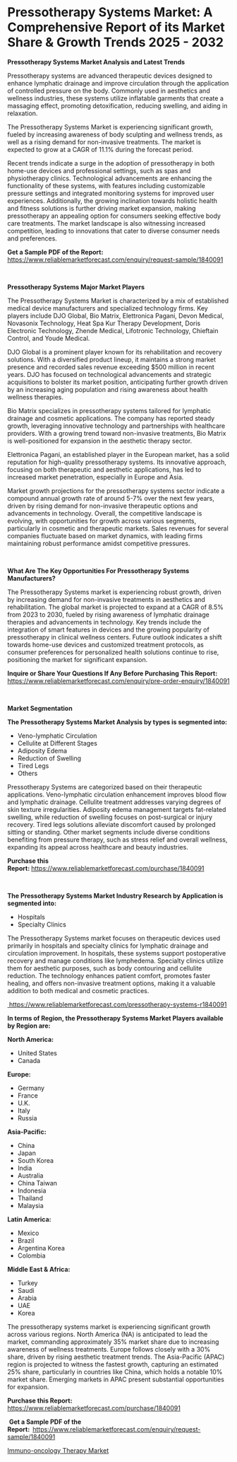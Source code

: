 <p><h1>Pressotherapy Systems Market: A Comprehensive Report of its Market Share & Growth Trends 2025 - 2032</h1></p><p><strong>Pressotherapy Systems Market Analysis and Latest Trends</strong></p>
<p><p>Pressotherapy systems are advanced therapeutic devices designed to enhance lymphatic drainage and improve circulation through the application of controlled pressure on the body. Commonly used in aesthetics and wellness industries, these systems utilize inflatable garments that create a massaging effect, promoting detoxification, reducing swelling, and aiding in relaxation. </p><p>The Pressotherapy Systems Market is experiencing significant growth, fueled by increasing awareness of body sculpting and wellness trends, as well as a rising demand for non-invasive treatments. The market is expected to grow at a CAGR of 11.1% during the forecast period. </p><p>Recent trends indicate a surge in the adoption of pressotherapy in both home-use devices and professional settings, such as spas and physiotherapy clinics. Technological advancements are enhancing the functionality of these systems, with features including customizable pressure settings and integrated monitoring systems for improved user experiences. Additionally, the growing inclination towards holistic health and fitness solutions is further driving market expansion, making pressotherapy an appealing option for consumers seeking effective body care treatments. The market landscape is also witnessing increased competition, leading to innovations that cater to diverse consumer needs and preferences.</p></p>
<p><strong>Get a Sample PDF of the Report:&nbsp;</strong> <a href="https://www.reliablemarketforecast.com/enquiry/request-sample/1840091?utm_campaign=3108&utm_medium=2&utm_source=Github&utm_content=ia&utm_term=09032025&utm_id=pressotherapy-systems">https://www.reliablemarketforecast.com/enquiry/request-sample/1840091</a></p>
<p>&nbsp;</p>
<p><strong>Pressotherapy Systems Major Market Players</strong></p>
<p><p>The Pressotherapy Systems Market is characterized by a mix of established medical device manufacturers and specialized technology firms. Key players include DJO Global, Bio Matrix, Elettronica Pagani, Devon Medical, Novasonix Technology, Heat Spa Kur Therapy Development, Doris Electronic Technology, Zhende Medical, Lifotronic Technology, Chieftain Control, and Youde Medical.</p><p>DJO Global is a prominent player known for its rehabilitation and recovery solutions. With a diversified product lineup, it maintains a strong market presence and recorded sales revenue exceeding $500 million in recent years. DJO has focused on technological advancements and strategic acquisitions to bolster its market position, anticipating further growth driven by an increasing aging population and rising awareness about health wellness therapies.</p><p>Bio Matrix specializes in pressotherapy systems tailored for lymphatic drainage and cosmetic applications. The company has reported steady growth, leveraging innovative technology and partnerships with healthcare providers. With a growing trend toward non-invasive treatments, Bio Matrix is well-positioned for expansion in the aesthetic therapy sector.</p><p>Elettronica Pagani, an established player in the European market, has a solid reputation for high-quality pressotherapy systems. Its innovative approach, focusing on both therapeutic and aesthetic applications, has led to increased market penetration, especially in Europe and Asia.</p><p>Market growth projections for the pressotherapy systems sector indicate a compound annual growth rate of around 5-7% over the next few years, driven by rising demand for non-invasive therapeutic options and advancements in technology. Overall, the competitive landscape is evolving, with opportunities for growth across various segments, particularly in cosmetic and therapeutic markets. Sales revenues for several companies fluctuate based on market dynamics, with leading firms maintaining robust performance amidst competitive pressures.</p></p>
<p>&nbsp;</p>
<p><strong>What Are The Key Opportunities For Pressotherapy Systems Manufacturers?</strong></p>
<p><p>The Pressotherapy Systems market is experiencing robust growth, driven by increasing demand for non-invasive treatments in aesthetics and rehabilitation. The global market is projected to expand at a CAGR of 8.5% from 2023 to 2030, fueled by rising awareness of lymphatic drainage therapies and advancements in technology. Key trends include the integration of smart features in devices and the growing popularity of pressotherapy in clinical wellness centers. Future outlook indicates a shift towards home-use devices and customized treatment protocols, as consumer preferences for personalized health solutions continue to rise, positioning the market for significant expansion.</p></p>
<p><strong>Inquire or Share Your Questions If Any Before Purchasing This Report:</strong> <a href="https://www.reliablemarketforecast.com/enquiry/pre-order-enquiry/1840091?utm_campaign=3108&utm_medium=2&utm_source=Github&utm_content=ia&utm_term=09032025&utm_id=pressotherapy-systems">https://www.reliablemarketforecast.com/enquiry/pre-order-enquiry/1840091</a></p>
<p>&nbsp;</p>
<p><strong>Market Segmentation</strong></p>
<p><strong>The Pressotherapy Systems Market Analysis by types is segmented into:</strong></p>
<p><ul><li>Veno-lymphatic Circulation</li><li>Cellulite at Different Stages</li><li>Adiposity Edema</li><li>Reduction of Swelling</li><li>Tired Legs</li><li>Others</li></ul></p>
<p><p>Pressotherapy Systems are categorized based on their therapeutic applications. Veno-lymphatic circulation enhancement improves blood flow and lymphatic drainage. Cellulite treatment addresses varying degrees of skin texture irregularities. Adiposity edema management targets fat-related swelling, while reduction of swelling focuses on post-surgical or injury recovery. Tired legs solutions alleviate discomfort caused by prolonged sitting or standing. Other market segments include diverse conditions benefiting from pressure therapy, such as stress relief and overall wellness, expanding its appeal across healthcare and beauty industries.</p></p>
<p><strong>Purchase this Report:&nbsp;</strong><a href="https://www.reliablemarketforecast.com/purchase/1840091?utm_campaign=3108&utm_medium=2&utm_source=Github&utm_content=ia&utm_term=09032025&utm_id=pressotherapy-systems">https://www.reliablemarketforecast.com/purchase/1840091</a></p>
<p>&nbsp;</p>
<p><strong>The Pressotherapy Systems Market Industry Research by Application is segmented into:</strong></p>
<p><ul><li>Hospitals</li><li>Specialty Clinics</li></ul></p>
<p><p>The Pressotherapy Systems market focuses on therapeutic devices used primarily in hospitals and specialty clinics for lymphatic drainage and circulation improvement. In hospitals, these systems support postoperative recovery and manage conditions like lymphedema. Specialty clinics utilize them for aesthetic purposes, such as body contouring and cellulite reduction. The technology enhances patient comfort, promotes faster healing, and offers non-invasive treatment options, making it a valuable addition to both medical and cosmetic practices.</p></p>
<p><a href="https://www.reliablemarketforecast.com/pressotherapy-systems-r1840091?utm_campaign=3108&utm_medium=2&utm_source=Github&utm_content=ia&utm_term=09032025&utm_id=pressotherapy-systems">&nbsp;https://www.reliablemarketforecast.com/pressotherapy-systems-r1840091</a></p>
<p><strong>In terms of Region, the Pressotherapy Systems Market Players available by Region are:</strong></p>
<p>
    <p> <strong> North America: </strong>
        <ul>
            <li>United States</li>
            <li>Canada</li>
        </ul>
        </p> 
    <p> <strong> Europe: </strong>
        <ul>
            <li>Germany</li>
            <li>France</li>
            <li>U.K.</li>
            <li>Italy</li>
            <li>Russia</li>
        </ul>
        </p> 
    <p> <strong> Asia-Pacific: </strong>
        <ul>
            <li>China</li>
            <li>Japan</li>
            <li>South Korea</li>
            <li>India</li>
            <li>Australia</li>
            <li>China Taiwan</li>
            <li>Indonesia</li>
            <li>Thailand</li>
            <li>Malaysia</li>
        </ul>
        </p> 
    <p> <strong> Latin America: </strong>
        <ul>
            <li>Mexico</li>
            <li>Brazil</li>
            <li>Argentina Korea</li>
            <li>Colombia</li>
        </ul>
        </p> 
    <p> <strong> Middle East & Africa: </strong>
        <ul>
            <li>Turkey</li>
            <li>Saudi</li>
            <li>Arabia</li>
            <li>UAE</li>
            <li>Korea</li>
        </ul>
    </p>
    </p>
<p><p>The pressotherapy systems market is experiencing significant growth across various regions. North America (NA) is anticipated to lead the market, commanding approximately 35% market share due to increasing awareness of wellness treatments. Europe follows closely with a 30% share, driven by rising aesthetic treatment trends. The Asia-Pacific (APAC) region is projected to witness the fastest growth, capturing an estimated 25% share, particularly in countries like China, which holds a notable 10% market share. Emerging markets in APAC present substantial opportunities for expansion.</p></p>
<p><strong>Purchase this Report: </strong><a href="https://www.reliablemarketforecast.com/purchase/1840091?utm_campaign=3108&utm_medium=2&utm_source=Github&utm_content=ia&utm_term=09032025&utm_id=pressotherapy-systems">https://www.reliablemarketforecast.com/purchase/1840091</a></p>
<p>&nbsp;<strong>Get a Sample PDF of the Report:&nbsp;&nbsp;</strong><a href="https://www.reliablemarketforecast.com/enquiry/request-sample/1840091?utm_campaign=3108&utm_medium=2&utm_source=Github&utm_content=ia&utm_term=09032025&utm_id=pressotherapy-systems">https://www.reliablemarketforecast.com/enquiry/request-sample/1840091</a></p>
<p><strong></strong></p>
<p><p><a href="https://github.com/lefiobakali/Market-Research-Report-List-1/blob/main/immuno-oncology-therapy-market.md?utm_campaign=3108&utm_medium=2&utm_source=Github&utm_content=ia&utm_term=09032025&utm_id=pressotherapy-systems">Immuno-oncology Therapy Market</a></p></p>